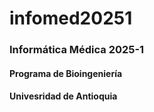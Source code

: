 # infomed20251
### Informática Médica 2025-1
#### Programa de Bioingeniería 
#### Univesridad de Antioquia 
